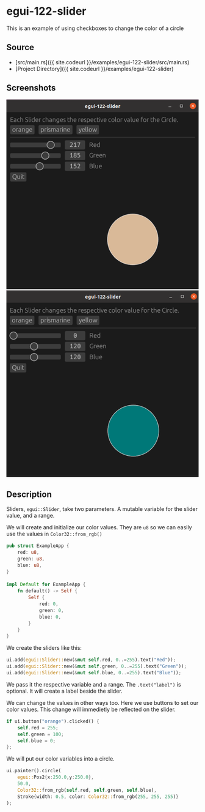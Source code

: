 # egui-122-slider

This is an example of using checkboxes to change the color of a circle

## Source

- [src/main.rs]({{ site.codeurl }}/examples/egui-122-slider/src/main.rs)
- [Project Directory]({{ site.codeurl }}/examples/egui-122-slider)

## Screenshots

![Screenshot](screen1.png)
![Screenshot](screen2.png)

## Description

Sliders, `egui::Slider`, take two parameters. A mutable variable for the slider value, and a range.

We will create and initialize our color values. They are `u8` so we can easily use the values in `Color32::from_rgb()`

```rust
pub struct ExampleApp {
    red: u8,
    green: u8,
    blue: u8,
}

impl Default for ExampleApp {
    fn default() -> Self {
        Self {
            red: 0,
            green: 0,
            blue: 0,
        }
    }
}
```

We create the sliders like this:

```rust
ui.add(egui::Slider::new(&mut self.red, 0..=255).text("Red"));
ui.add(egui::Slider::new(&mut self.green, 0..=255).text("Green"));
ui.add(egui::Slider::new(&mut self.blue, 0..=255).text("Blue"));
```

We pass it the respective variable and a range. The `.text("label")` is optional. It will create a label beside the slider.

We can change the values in other ways too. Here we use buttons to set our color values. This change will immedietly be reflected on the slider.

```rust
if ui.button("orange").clicked() {
    self.red = 255;
    self.green = 100;
    self.blue = 0;
};
```

We will put our color variables into a circle.

```rust
ui.painter().circle(
    egui::Pos2{x:250.0,y:250.0},
    50.0,
    Color32::from_rgb(self.red, self.green, self.blue),
    Stroke{width: 0.5, color: Color32::from_rgb(255, 255, 255)}
);
```
